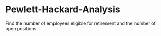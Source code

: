 # Pewlett-Hackard-Analysis
Find the number of employees eligible for retirement and the number of open positions
